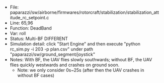* File: paparazzi/sw/airborne/firmwares/rotorcraft/stabilization/stabilization_attitude_rc_setpoint.c
* Line: 65,96
* Function: DeadBand 
* Var: roll
* Status: Multi-BF DIFFERENT
* Simulation detail: click "Start Engine" and then execute "python rc_sim.py -i 203 -p plan.csv" under path "paparazzi/sw/ground_segment/joystick"
* Notes: With BF, the UAV flies slowly southwards; without BF, the UAV flies quickly westwards and crashes on ground soon.
	- Note: we only consider 0s~25s (after then the UAV crashes in without BF cases)